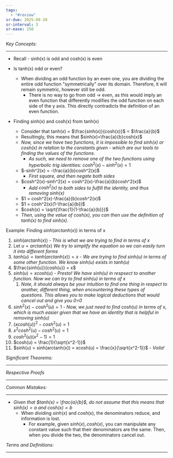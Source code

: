 ```yaml
---
tags:
  - "#review"
sr-due: 2025-09-20
sr-interval: 3
sr-ease: 250
---
```

*Key Concepts:*
___

- Recall - sinh(x) is odd and cosh(x) is even

- Is tanh(x) odd or even?
	- When dividing an odd function by an even one, you are dividing the entire odd function "symmetrically" over its domain. Therefore, it will remain symmetric, however still be odd.
		- There is no way to go from odd -> even, as this would imply an even function that differently modifies the odd function on each side of the y axis. This directly contradicts the definition of an even function. 

- Finding sinh(x) and cosh(x) from tanh(x)
	- Consider that tanh(x) = $\frac{sinh(x)}{cosh(x)}$ = $\frac{a}{b}$
	- Resultingly, this means that $sinh(x)=\frac{a}{b}cosh(x)$
	- *Now, since we have two functions, it is impossible to find sinh(x) or cosh(x) in relation to the constants given - which are our tools to finding the values of the functions.* 
		- *As such, we need to remove one of the two functions using hyperbolic trig identities:* $cosh^2(x) - sinh^2(x) = 1$
	- $-sinh^2(x) = -\frac{a}{b}cosh^2(x)$
		- *First square, and then negate both sides*
	- $cosh^2(x)-sinh^2(x) = cosh^2(x)-\frac{a}{b}cosh^2(x)$
		- *Add $cosh^2(x)$ to both sides to fulfill the identity, and thus removing $sinh(x)$*
	- $1 = cosh^2(x)-\frac{a}{b}cosh^2(x)$
	- $1 = cosh^2(x)(1-\frac{a}{b})$
	- $cosh(x) = \sqrt{\frac{1}{1-\frac{a}{b}}}$
	- *Then, using the value of $cosh(x)$, you can then use the definition of $tanh(x)$ to find sinh(x).*

Example: Finding $sinh(arctanh(x))$ in terms of x
1. $sinh(arctanh(x))$ - *This is what we are trying to find in terms of x*
2. Let $u = arctanh(x)$ *We try to simplify the equation so we can easily turn it into different forms*
3. $tanh(u) = tanh(arctanh(x)) = x$ - *We are trying to find sinh(u) in terms of some other function. We know sinh(u) exists in tanh(u)*
4. $\frac{sinh(u)}{cosh(u)} = x$
5. $sinh(u) = xcosh(u)$ - *Presto! We have sinh(u) in respsect to another function. Now we can try to find sinh(u) in terms of x*
	1. *Note, it should always be your intuition to find one thing in respect to another, different thing, when encountering these types of questions. This allows you to make logical deductions that would cancel out and give you 0=0*
6. $sinh^2(x)-cosh^2(u) = 1$ - *Now, we just need to find cosh(u) in terms of x, which is much easier given that we have an identity that is helpful in removing sinh(u)*
7. $(xcosh(u))^2 - cosh^2(u) = 1$
8. $x^2cosh^2(u) - cosh^2(u) = 1$
9. $cosh^2(u)(x^2-1) = 1$
10. $cosh(u) = \frac{1}{\sqrt{x^2-1}}$
11. $sinh(u) = sinh(arctanh(x)) = xcosh(u) = \frac{x}{\sqrt{x^2-1}}$ - *Voila!*


*Significant Theorems:*
___

*Respective Proofs*
___

*Common Mistakes:*
___

- *Given that $tanh(x) = \frac{a}{b}$, do not assume that this means that $sinh(x) = a$ and $cosh(x) = b$*
	- When dividing $sinh(x)$ and $cosh(x)$, the denominators reduce, and information is lost.
		- For example, given $sinh(x),cosh(x)$, you can manipulate any constant value such that their denominators are the same. Then, when you divide the two, the denominators cancel out.

*Terms and Definitions:*
___

